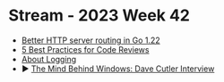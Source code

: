 # Stream - 2023 Week 42

- [Better HTTP server routing in Go 1.22](https://eli.thegreenplace.net/2023/better-http-server-routing-in-go-122/)
- [5 Best Practices for Code Reviews](https://www.codelantis.com/blog/code-reviews-best-practices)
- [About Logging](https://primalskill.blog/about-logging)
- ▶️ [The Mind Behind Windows: Dave Cutler Interview](https://www.youtube.com/watch?v=xi1Lq79mLeE)
